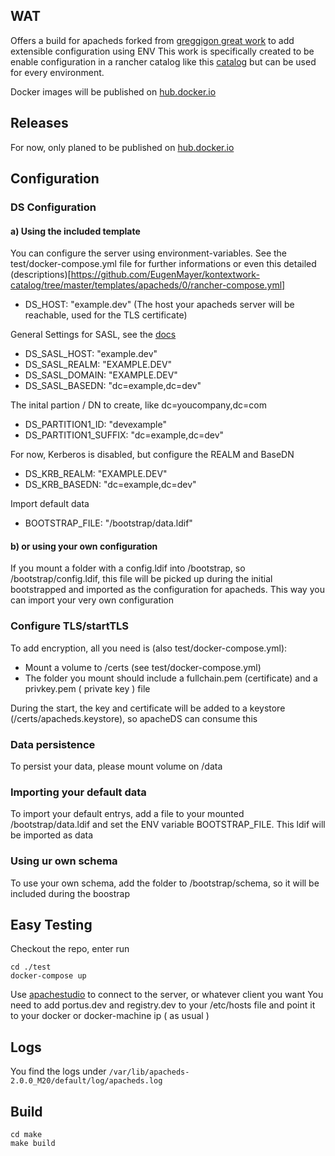 ## WAT

Offers a build for apacheds forked from [greggigon great work](https://github.com/greggigon/apacheds) to add extensible configuration using ENV
This work is specifically created to be enable configuration in a rancher catalog like this [catalog](https://github.com/EugenMayer/kontextwork-catalog/tree/master/templates/apacheds)
but can be used for every environment.


Docker images will be published on [hub.docker.io](https://hub.docker.com/r/eugenmayer/apacheds/)

## Releases

For now, only planed to be published on [hub.docker.io](https://hub.docker.com/r/eugenmayer/apacheds/)

## Configuration

### DS Configuration
#### a) Using the included template
You can configure the server using environment-variables. See the test/docker-compose.yml file for further informations or even this detailed (descriptions)[https://github.com/EugenMayer/kontextwork-catalog/tree/master/templates/apacheds/0/rancher-compose.yml]

+ DS_HOST: "example.dev" (The host your apacheds server will be reachable, used for the TLS certificate)

General Settings for SASL, see the [docs](http://directory.apache.org/apacheds/advanced-ug/4.1.2-sasl-authn.html)
+ DS_SASL_HOST: "example.dev"
+ DS_SASL_REALM: "EXAMPLE.DEV"
+ DS_SASL_DOMAIN: "EXAMPLE.DEV"
+ DS_SASL_BASEDN: "dc=example,dc=dev"

The inital partion / DN to create, like dc=youcompany,dc=com
+ DS_PARTITION1_ID: "devexample"
+ DS_PARTITION1_SUFFIX: "dc=example,dc=dev"

For now, Kerberos is disabled, but configure the REALM and BaseDN
+ DS_KRB_REALM: "EXAMPLE.DEV"
+ DS_KRB_BASEDN: "dc=example,dc=dev"

Import default data
+ BOOTSTRAP_FILE: "/bootstrap/data.ldif" 

#### b) or using your own configuration
If you mount a folder with a config.ldif into /bootstrap, so /bootstrap/config.ldif, this file will be picked up
during the initial bootstrapped and imported as the configuration for apacheds. This way you can import your very own configuration

### Configure TLS/startTLS

To add encryption, all you need is (also test/docker-compose.yml):

+ Mount a volume to /certs (see test/docker-compose.yml)
+ The folder you mount should include a fullchain.pem (certificate) and a privkey.pem ( private key ) file

During the start, the key and certificate will be added to a keystore (/certs/apacheds.keystore), so apacheDS can consume this

### Data persistence
To persist your data, please mount volume on /data


### Importing your default data
To import your default entrys, add a file to your mounted /bootstrap/data.ldif and set the ENV variable BOOTSTRAP_FILE.
This ldif will be imported as data

### Using ur own schema
To use your own schema, add the folder to /bootstrap/schema, so it will be included during the boostrap

## Easy Testing

Checkout the repo, enter run

```
cd ./test
docker-compose up
```

Use [apachestudio](http://directory.apache.org/studio/downloads.html) to connect to the server, or whatever client you want
You need to add portus.dev and registry.dev to your /etc/hosts file and point it to your docker or docker-machine ip ( as usual )

## Logs

You find the logs under ```/var/lib/apacheds-2.0.0_M20/default/log/apacheds.log```
## Build

```
cd make
make build
```